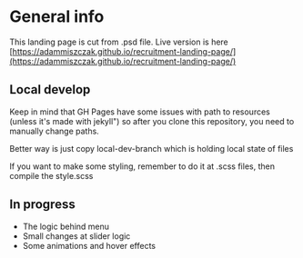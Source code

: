# General info

This landing page is cut from .psd file. Live version is here [https://adammiszczak.github.io/recruitment-landing-page/](https://adammiszczak.github.io/recruitment-landing-page/)

## Local develop

Keep in mind that GH Pages have some issues with path to resources (unless it's made with jekyll") so after you clone this repository, you need to manually change paths.

Better way is just copy local-dev-branch which is holding local state of files

If you want to make some styling, remember to do it at .scss files, then compile the style.scss


## In progress

* The logic behind menu
* Small changes at slider logic
* Some animations and hover effects
